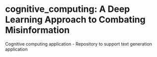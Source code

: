 # cognitive_computing: A Deep Learning Approach to Combating Misinformation
Cognitive computing application - Repository to support text generation application

